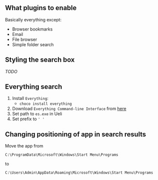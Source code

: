 ## What plugins to enable
Basically everything except:
- Browser bookmarks
- Email
- File browser
- Simple folder search

## Styling the search box
_TODO_

## Everything search
1. Install `Everything`:
    - `choco install everything`
2. Download `Everything Command-line Interface` from [here](https://www.voidtools.com/downloads/)
3. Set path to `es.exe` in Ueli
4. Set prefix to `' '`

## Changing positioning of app in search results
Move the app from
```
C:\ProgramData\Microsoft\Windows\Start Menu\Programs
```
to
```
C:\Users\Admin\AppData\Roaming\Microsoft\Windows\Start Menu\Programs
```

